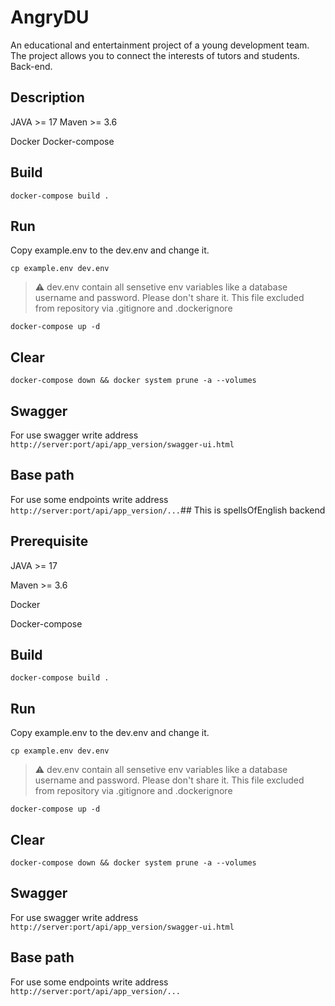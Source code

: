 # AngryDU
An educational and entertainment project of a young development team. The project allows you to connect the interests of tutors and students. Back-end. 

## Description

JAVA >= 17
Maven >= 3.6

Docker
Docker-compose

## Build

` docker-compose build . `

## Run

Copy example.env to the dev.env and change it.

` cp example.env dev.env `

> :warning: dev.env contain all sensetive env variables like a database username and password. Please don't share it.
> This file excluded from repository via .gitignore and .dockerignore

` docker-compose up -d `

## Clear

`docker-compose down && docker system prune -a --volumes`

## Swagger

For use swagger write address  `http://server:port/api/app_version/swagger-ui.html`

## Base path

For use some endpoints write address  `http://server:port/api/app_version/...`## This is spellsOfEnglish backend

## Prerequisite

JAVA >= 17

Maven >= 3.6

Docker

Docker-compose

## Build

` docker-compose build . `

## Run

Copy example.env to the dev.env and change it.

` cp example.env dev.env `

> :warning: dev.env contain all sensetive env variables like a database username and password. Please don't share it.
> This file excluded from repository via .gitignore and .dockerignore

` docker-compose up -d `

## Clear

`docker-compose down && docker system prune -a --volumes`

## Swagger

For use swagger write address  `http://server:port/api/app_version/swagger-ui.html`

## Base path

For use some endpoints write address  `http://server:port/api/app_version/...`

